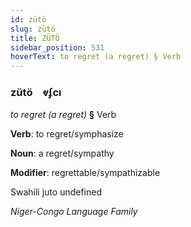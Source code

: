 ```yaml
---
id: zütö
slug: zütö
title: ZÜTÖ
sidebar_position: 531
hoverText: to regret (a regret) § Verb
---
```


### zütö&emsp;<span kind="abugida">ⱴʄcı</span>

*to regret (a regret)* **§** Verb

**Verb**: to regret/symphasize

**Noun**: a regret/sympathy

**Modifier**: regrettable/sympathizable

Swahili juto undefined

*Niger-Congo Language Family*